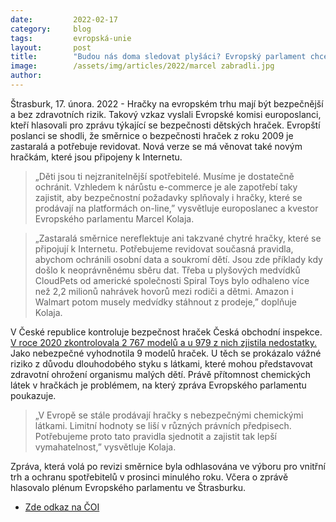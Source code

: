 ```yaml
---
date:         2022-02-17
category:     blog
tags:         evropská-unie 
layout:       post
title:        "Budou nás doma sledovat plyšáci? Evropský parlament chce revidovat směrnici o bezpečnosti hraček"
image:        /assets/img/articles/2022/marcel zabradli.jpg
author:       
---
```


Štrasburk, 17. února. 2022 - Hračky na evropském trhu mají být bezpečnější a bez zdravotních rizik. Takový vzkaz vyslali Evropské komisi europoslanci, kteří hlasovali pro zprávu týkající se bezpečnosti dětských hraček. Evropští poslanci se shodli, že směrnice o bezpečnosti hraček z roku 2009 je zastaralá a potřebuje revidovat. Nová verze se má věnovat také novým hračkám, které jsou připojeny k Internetu.

> „Děti jsou ti nejzranitelnější spotřebitelé. Musíme je dostatečně ochránit. Vzhledem k nárůstu e-commerce je ale zapotřebí taky zajistit, aby bezpečnostní požadavky splňovaly i hračky, které se prodávají na platformách on-line,” vysvětluje europoslanec a kvestor Evropského parlamentu Marcel Kolaja. 

> „Zastaralá směrnice nereflektuje ani takzvané chytré hračky, které se připojují k Internetu. Potřebujeme revidovat současná pravidla, abychom ochránili osobní data a soukromí dětí. Jsou zde příklady kdy došlo k neoprávněnému sběru dat. Třeba u plyšových medvídků CloudPets od americké společnosti Spiral Toys bylo odhaleno více než 2,2 milionů nahrávek hovorů mezi rodiči a dětmi. Amazon i Walmart potom musely medvídky stáhnout z prodeje,” doplňuje Kolaja.

V České republice kontroluje bezpečnost hraček Česká obchodní inspekce. [V roce 2020 zkontrolovala 2 767 modelů a u 979 z nich zjistila nedostatky.](https://www.coi.cz/v-roce-2020-nahlasila-coi-do-mezinarodniho-vystrazneho-systemu-rapex-devet-modelu-nebezpecnych-hracek/) Jako nebezpečné vyhodnotila 9 modelů hraček. U těch se prokázalo vážné riziko z důvodu dlouhodobého styku s látkami, které mohou představovat zdravotní ohrožení organismu malých dětí. Právě přítomnost chemických látek v hračkách je problémem, na který zpráva Evropského parlamentu poukazuje. 

> „V Evropě se stále prodávají hračky s nebezpečnými chemickými látkami. Limitní hodnoty se liší v různých právních předpisech. Potřebujeme proto tato pravidla sjednotit a zajistit tak lepší vymahatelnost,” vysvětluje Kolaja. 

Zpráva, která volá po revizi směrnice byla odhlasována ve výboru pro vnitřní trh a ochranu spotřebitelů v prosinci minulého roku. Včera o zprávě hlasovalo plénum Evropského parlamentu ve Štrasburku. 

* [Zde odkaz na ČOI](https://www.coi.cz/v-roce-2020-nahlasila-coi-do-mezinarodniho-vystrazneho-systemu-rapex-devet-modelu-nebezpecnych-hracek/)
